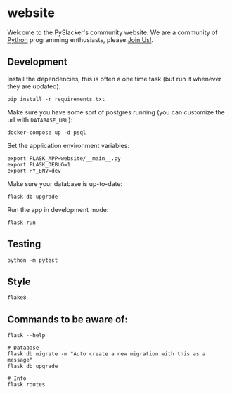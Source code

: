 # website

Welcome to the PySlacker's community website. We are a community of [Python](https://python.org) programming enthusiasts, please [Join Us!](http://pythondevelopers.herokuapp.com).

## Development

Install the dependencies, this is often a one time task (but run it whenever they are updated):

    pip install -r requirements.txt

Make sure you have some sort of postgres running (you can customize the url with `DATABASE_URL`):

    docker-compose up -d psql

Set the application environment variables:

    export FLASK_APP=website/__main__.py
    export FLASK_DEBUG=1
    export PY_ENV=dev

Make sure your database is up-to-date:

    flask db upgrade

Run the app in development mode:

    flask run

## Testing

    python -m pytest

## Style

    flake8

## Commands to be aware of:

    flask --help

    # Database
    flask db migrate -m "Auto create a new migration with this as a message"
    flask db upgrade

    # Info
    flask routes
